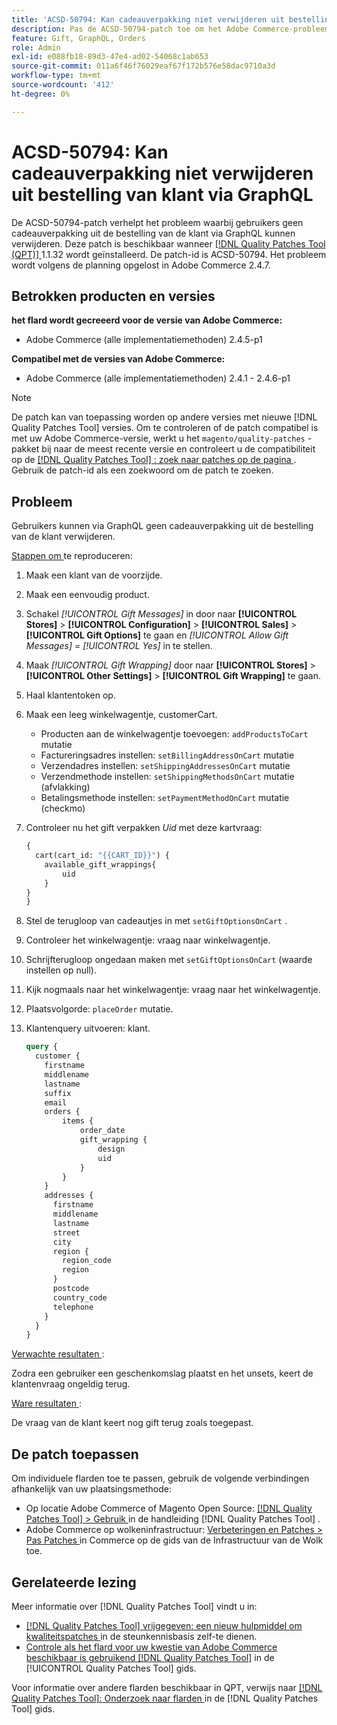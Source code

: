 ```yaml
---
title: 'ACSD-50794: Kan cadeauverpakking niet verwijderen uit bestelling van klant via GraphQL'
description: Pas de ACSD-50794-patch toe om het Adobe Commerce-probleem op te lossen, waarbij gebruikers geen cadeauverpakking uit de bestelling van de klant via GraphQL kunnen verwijderen.
feature: Gift, GraphQL, Orders
role: Admin
exl-id: e088fb18-89d3-47e4-ad02-54068c1ab653
source-git-commit: 011a6f46f76029eaf67f172b576e58dac9710a3d
workflow-type: tm+mt
source-wordcount: '412'
ht-degree: 0%

---
```


# ACSD-50794: Kan cadeauverpakking niet verwijderen uit bestelling van klant via GraphQL

De ACSD-50794-patch verhelpt het probleem waarbij gebruikers geen cadeauverpakking uit de bestelling van de klant via GraphQL kunnen verwijderen. Deze patch is beschikbaar wanneer [[!DNL Quality Patches Tool (QPT)] ](https://experienceleague.adobe.com/nl/docs/commerce-operations/tools/quality-patches-tool/quality-patches-tool-to-self-serve-quality-patches) 1.1.32 wordt geïnstalleerd. De patch-id is ACSD-50794. Het probleem wordt volgens de planning opgelost in Adobe Commerce 2.4.7.

## Betrokken producten en versies

**het flard wordt gecreeerd voor de versie van Adobe Commerce:**

* Adobe Commerce (alle implementatiemethoden) 2.4.5-p1

**Compatibel met de versies van Adobe Commerce:**

* Adobe Commerce (alle implementatiemethoden) 2.4.1 - 2.4.6-p1

>[!NOTE]
>
>De patch kan van toepassing worden op andere versies met nieuwe [!DNL Quality Patches Tool] versies. Om te controleren of de patch compatibel is met uw Adobe Commerce-versie, werkt u het `magento/quality-patches` -pakket bij naar de meest recente versie en controleert u de compatibiliteit op de [[!DNL Quality Patches Tool] : zoek naar patches op de pagina ](https://experienceleague.adobe.com/tools/commerce-quality-patches/index.html?lang=nl-NL) . Gebruik de patch-id als een zoekwoord om de patch te zoeken.

## Probleem

Gebruikers kunnen via GraphQL geen cadeauverpakking uit de bestelling van de klant verwijderen.

<u> Stappen om </u> te reproduceren:

1. Maak een klant van de voorzijde.
1. Maak een eenvoudig product.
1. Schakel *[!UICONTROL Gift Messages]* in door naar **[!UICONTROL Stores]** > **[!UICONTROL Configuration]** > **[!UICONTROL Sales]** > **[!UICONTROL Gift Options]** te gaan en *[!UICONTROL Allow Gift Messages]* = *[!UICONTROL Yes]* in te stellen.
1. Maak *[!UICONTROL Gift Wrapping]* door naar **[!UICONTROL Stores]** > **[!UICONTROL Other Settings]** > **[!UICONTROL Gift Wrapping]** te gaan.
1. Haal klantentoken op.
1. Maak een leeg winkelwagentje, customerCart.
   * Producten aan de winkelwagentje toevoegen: `addProductsToCart` mutatie
   * Factureringsadres instellen: `setBillingAddressOnCart` mutatie
   * Verzendadres instellen: `setShippingAddressesOnCart` mutatie
   * Verzendmethode instellen: `setShippingMethodsOnCart` mutatie (afvlakking)
   * Betalingsmethode instellen: `setPaymentMethodOnCart` mutatie (checkmo)
1. Controleer nu het gift verpakken *Uid* met deze kartvraag:

   ```GraphQL
   {
     cart(cart_id: "{{CART_ID}}") {
       available_gift_wrappings{
           uid
       }
   }
   }
   ```

1. Stel de terugloop van cadeautjes in met `setGiftOptionsOnCart` .
1. Controleer het winkelwagentje: vraag naar winkelwagentje.
1. Schrijfterugloop ongedaan maken met `setGiftOptionsOnCart` (waarde instellen op null).
1. Kijk nogmaals naar het winkelwagentje: vraag naar het winkelwagentje.
1. Plaatsvolgorde: `placeOrder` mutatie.
1. Klantenquery uitvoeren: klant.

   ```GraphQL
   query {
     customer {
       firstname
       middlename
       lastname
       suffix
       email
       orders {
           items {
               order_date
               gift_wrapping {
                   design
                   uid
               }
           }
       }
       addresses {
         firstname
         middlename
         lastname
         street
         city
         region {
           region_code
           region
         }
         postcode
         country_code
         telephone
       }
     }
   }
   ```

<u> Verwachte resultaten </u>:

Zodra een gebruiker een geschenkomslag plaatst en het unsets, keert de klantenvraag ongeldig terug.

<u> Ware resultaten </u>:

De vraag van de klant keert nog gift terug zoals toegepast.

## De patch toepassen

Om individuele flarden toe te passen, gebruik de volgende verbindingen afhankelijk van uw plaatsingsmethode:

* Op locatie Adobe Commerce of Magento Open Source: [[!DNL Quality Patches Tool] > Gebruik ](/help/tools/quality-patches-tool/usage.md) in de handleiding [!DNL Quality Patches Tool] .
* Adobe Commerce op wolkeninfrastructuur: [ Verbeteringen en Patches > Pas Patches ](https://experienceleague.adobe.com/docs/commerce-cloud-service/user-guide/develop/upgrade/apply-patches.html?lang=nl-NL) in Commerce op de gids van de Infrastructuur van de Wolk toe.

## Gerelateerde lezing

Meer informatie over [!DNL Quality Patches Tool] vindt u in:

* [[!DNL Quality Patches Tool]  vrijgegeven: een nieuw hulpmiddel om kwaliteitspatches ](https://experienceleague.adobe.com/nl/docs/commerce-operations/tools/quality-patches-tool/quality-patches-tool-to-self-serve-quality-patches) in de steunkennisbasis zelf-te dienen.
* [ Controle als het flard voor uw kwestie van Adobe Commerce beschikbaar is gebruikend  [!DNL Quality Patches Tool]](/help/tools/quality-patches-tool/patches-available-in-qpt/check-patch-for-magento-issue-with-magento-quality-patches.md) in de [!UICONTROL Quality Patches Tool] gids.


Voor informatie over andere flarden beschikbaar in QPT, verwijs naar [[!DNL Quality Patches Tool]: Onderzoek naar flarden ](https://experienceleague.adobe.com/tools/commerce-quality-patches/index.html?lang=nl-NL) in de [!DNL Quality Patches Tool] gids.
